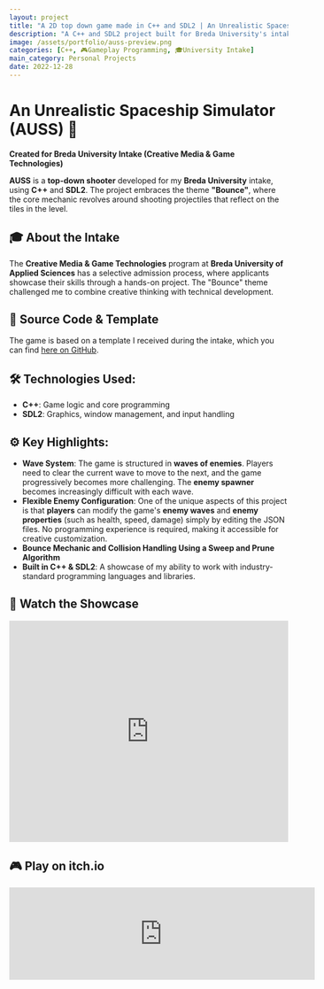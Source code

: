 ```yaml
---
layout: project
title: "A 2D top down game made in C++ and SDL2 | An Unrealistic Spaceship Simulator"
description: "A C++ and SDL2 project built for Breda University's intake, having the theme 'Bounce'."
image: /assets/portfolio/auss-preview.png
categories: [C++, 🎮Gameplay Programming, 🎓University Intake]
main_category: Personal Projects
date: 2022-12-28
---
```


# An Unrealistic Spaceship Simulator (AUSS) 🚀
**Created for Breda University Intake (Creative Media & Game Technologies)**

**AUSS** is a **top-down shooter** developed for my **Breda University** intake, using **C++** and **SDL2**. The project embraces the theme **"Bounce"**, where the core mechanic revolves around shooting projectiles that reflect on the tiles in the level.


## 🎓 About the Intake

The **Creative Media & Game Technologies** program at **Breda University of Applied Sciences** has a selective admission process, where applicants showcase their skills through a hands-on project. The "Bounce" theme challenged me to combine creative thinking with technical development.

## 📂 Source Code & Template

The game is based on a template I received during the intake, which you can find [here on GitHub](https://github.com/Tycro-Games/AUSS).

## 🛠️ Technologies Used:
- **C++**: Game logic and core programming
- **SDL2**: Graphics, window management, and input handling

## ⚙️ Key Highlights:
- **Wave System**: The game is structured in **waves of enemies**. Players need to clear the current wave to move to the next, and the game progressively becomes more challenging. The **enemy spawner** becomes increasingly difficult with each wave. 
- **Flexible Enemy Configuration**: One of the unique aspects of this project is that **players** can modify the game's **enemy waves** and **enemy properties** (such as health, speed, damage) simply by editing the JSON files. No programming experience is required, making it accessible for creative customization.
- **Bounce Mechanic and Collision Handling Using a Sweep and Prune Algorithm**
- **Built in C++ & SDL2**: A showcase of my ability to work with industry-standard programming languages and libraries.

## 🎥 Watch the Showcase

<iframe width="100%" height="400" src="https://www.youtube.com/embed/Ldiha_dJDD8" title="An Unrealistic Spaceship Simulator Gameplay" frameborder="0" allow="accelerometer; autoplay; clipboard-write; encrypted-media; gyroscope; picture-in-picture" allowfullscreen></iframe>

## 🎮 Play on itch.io

<iframe frameborder="0" src="https://itch.io/embed/1607830" width="552" height="167"><a href="https://tycro-dev.itch.io/auss">An Unrealistic Spaceship Simulator by Tycro Games</a></iframe>


